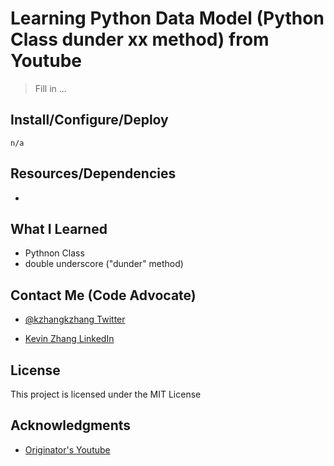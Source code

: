 # Learning Python Data Model (Python Class dunder __xx__ method) from Youtube

> Fill in ...

## Install/Configure/Deploy

`n/a`

## Resources/Dependencies

* []()

## What I Learned

* Pythnon Class
* double underscore ("dunder" method)

## Contact Me (Code Advocate)

* [@kzhangkzhang Twitter](https://twitter.com/kzhangkzhang)

* [Kevin Zhang LinkedIn](https://www.linkedin.com/in/kevin-zhang-apex-ebs-bigdata/)

## License

This project is licensed under the MIT License

## Acknowledgments

* [Originator's Youtube](https://www.youtube.com/watch?v=ZYdCDUfnVtk)
